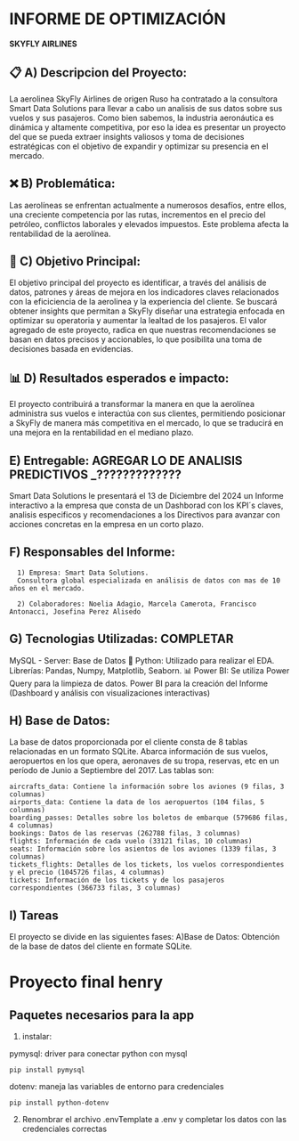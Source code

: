 
<p style="font-family: Verdana, sans-serif; font-size: 22px;">

  
# **INFORME DE OPTIMIZACIÓN**

<p style="font-family: Verdana, sans-serif; font-size: 18px;">

**SKYFLY AIRLINES**

## 📋 A) Descripcion del Proyecto:

La aerolinea SkyFly Airlines de origen Ruso ha contratado a la consultora Smart Data Solutions para llevar a cabo un analisis de sus datos sobre sus vuelos y sus pasajeros. Como bien sabemos, la industria aeronáutica es dinámica y altamente competitiva, por eso la idea es presentar un proyecto del que se pueda extraer insights valiosos y toma de decisiones estratégicas con el objetivo de expandir y optimizar su presencia en el mercado. 

## ❌ B) Problemática: 

Las aerolíneas se enfrentan actualmente a numerosos desafíos, entre ellos, una creciente competencia por las rutas, incrementos en el precio del petróleo, conflictos laborales y elevados impuestos. Este problema afecta la rentabilidad de la aerolínea. 

## 🎯 C) Objetivo Principal:

El objetivo principal del proyecto es identificar, a través del análisis de datos, patrones y áreas de mejora en los indicadores claves relacionados con la eficiciencia de la aerolinea y la experiencia del cliente. Se buscará obtener insights que permitan a SkyFly diseñar una estrategia enfocada en optimizar su operatoria y aumentar la lealtad de los pasajeros.
El valor agregado de este proyecto, radica en que nuestras recomendaciones se basan en datos precisos y accionables, lo que posibilita una toma de decisiones basada en evidencias.

## 📊 D) Resultados esperados e impacto:

El proyecto contribuirá a transformar la manera en que la aerolínea administra sus vuelos e interactúa con sus clientes, permitiendo posicionar a SkyFly de manera más competitiva en el mercado, lo que se traducirá en una mejora en la rentabilidad en el mediano plazo.

## E) Entregable: AGREGAR LO DE ANALISIS PREDICTIVOS _?????????????

Smart Data Solutions le presentará el 13 de Diciembre del 2024 un Informe interactivo a la empresa que consta de un Dashborad con los KPI´s claves, analisis especificos y recomendaciones a los Directivos para avanzar con acciones concretas en la empresa en un corto plazo.

## F) Responsables del Informe:

      1) Empresa: Smart Data Solutions.
      Consultora global especializada en análisis de datos con mas de 10 años en el mercado.
      
      2) Colaboradores: Noelia Adagio, Marcela Camerota, Francisco Antonacci, Josefina Perez Alisedo

## G) Tecnologias Utilizadas: COMPLETAR
 MySQL - Server: Base de Datos
🐍 Python: Utilizado para realizar el EDA. Librerías: Pandas, Numpy, Matplotlib, Seaborn.
📊 Power BI: Se utiliza Power Query para la limpieza de datos. Power BI para la creación del Informe (Dashboard y análisis con visualizaciones interactivas)

## H) Base de Datos:
La base de datos proporcionada por el cliente consta de 8 tablas relacionadas en un formato SQLite.  Abarca información de sus vuelos, aeropuertos en los que opera, aeronaves de su tropa, reservas, etc en un período de Junio a Septiembre del 2017. Las tablas son:

    aircrafts_data: Contiene la información sobre los aviones (9 filas, 3 columnas)
    airports_data: Contiene la data de los aeropuertos (104 filas, 5 columnas)
    boarding_passes: Detalles sobre los boletos de embarque (579686 filas, 4 columnas)
    bookings: Datos de las reservas (262788 filas, 3 columnas)
    flights: Información de cada vuelo (33121 filas, 10 columnas)
    seats: Información sobre los asientos de los aviones (1339 filas, 3 columnas)
    tickets_flights: Detalles de los tickets, los vuelos correspondientes y el precio (1045726 filas, 4 columnas)
    tickets: Información de los tickets y de los pasajeros correspondientes (366733 filas, 3 columnas)

## I) Tareas
El proyecto se divide en las siguientes fases:
A)Base de Datos: Obtención de la base de datos del cliente en formate SQLite. 





# Proyecto final henry

## Paquetes necesarios para la app
1. instalar:

pymysql: driver para conectar python con mysql
```
pip install pymysql
```
dotenv: maneja las variables de entorno para credenciales
```
pip install python-dotenv
```
2. Renombrar el archivo .envTemplate a .env y completar los datos con las credenciales correctas
